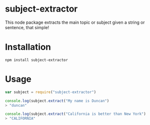 # subject-extractor
This node package extracts the main topic or subject given a string or sentence, that simple!

# Installation
```npm install subject-extractor```

# Usage
```javascript
var subject = require("subject-extractor")

console.log(subject.extract("My name is Duncan")
> "duncan"

console.log(subject.extract("California is better than New York")
> "CALIFORNIA"
```